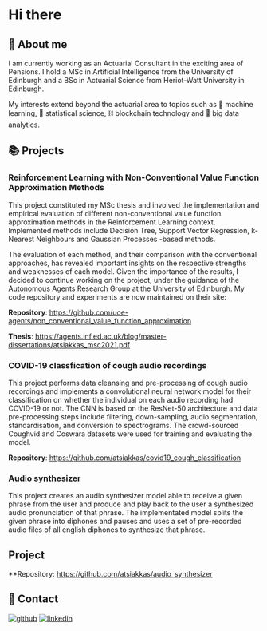 # Hi there 

## 👋 About me

I am currently working as an Actuarial Consultant in the exciting area of Pensions. I hold a MSc in Artificial Intelligence from the University of Edinburgh and a BSc in Actuarial Science from Heriot-Watt University in Edinburgh. 

My interests extend beyond the actuarial area to topics such as :robot: machine learning, :memo: statistical science, :chains: blockchain technology and :floppy_disk: big data analytics.

## :books: Projects

### Reinforcement Learning with Non-Conventional Value Function Approximation Methods

This project constituted my MSc thesis and involved the implementation and empirical evaluation of different non-conventional value function approximation methods in the Reinforcement Learning context. Implemented methods include Decision Tree, Support Vector Regression, k-Nearest Neighbours and Gaussian Processes -based methods.

The evaluation of each method, and their comparison with the conventional approaches, has revealed important insights on the respective strengths and weaknesses of each model. Given the importance of the results, I decided to continue working on the project, under the guidance of the Autonomous Agents Research Group at the University of Edinburgh. My code repository and experiments are now maintained on their site: 

**Repository**: https://github.com/uoe-agents/non_conventional_value_function_approximation

**Thesis**: https://agents.inf.ed.ac.uk/blog/master-dissertations/atsiakkas_msc2021.pdf 

### COVID-19 classfication of cough audio recordings

This project performs data cleansing and pre-processing of cough audio recordings and implements a convolutional neural network model for their classification on whether the individual on each audio recording had COVID-19 or not. The CNN is based on the ResNet-50 architecture and data pre-processing steps include filtering, down-sampling, audio segmentation, standardisation, and conversion to spectrograms. The crowd-sourced Coughvid and Coswara datasets were used for training and evaluating the model.

**Repository**: https://github.com/atsiakkas/covid19_cough_classification

### Audio synthesizer

This project creates an audio synthesizer model able to receive a given phrase from the user and produce and play back to the user a synthesized audio pronunciation of that phrase. The implementated model splits the given phrase into diphones and pauses and uses a set of pre-recorded audio files of all english diphones to synthesize that phrase. 

## Project

**Repository: https://github.com/atsiakkas/audio_synthesizer


## 💬 Contact

[![github](https://img.shields.io/badge/GitHub-000000?style=for-the-badge&logo=GitHub&logoColor=white)](https://github.com/atsiakkas)
[![linkedin](https://img.shields.io/badge/LinkedIn-000000?style=for-the-badge&logo=LinkedIn&logoColor=white)](https://www.linkedin.com/in/antreastsiakkas/)
